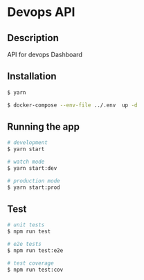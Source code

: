 # Devops API

## Description

API for devops Dashboard

## Installation

```bash
$ yarn
```

```bash
$ docker-compose --env-file ../.env  up -d
```

## Running the app

```bash
# development
$ yarn start

# watch mode
$ yarn start:dev

# production mode
$ yarn start:prod
```

## Test

```bash
# unit tests
$ npm run test

# e2e tests
$ npm run test:e2e

# test coverage
$ npm run test:cov
```
